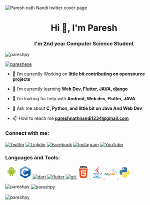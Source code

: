 ![Paresh nath Nandi  twitter cover page](https://github.com/Pareshpy/Pareshpy/assets/93391884/9b592785-254b-4715-997c-50ccfa36141f)
<h1 align="center">Hi 👋, I'm Paresh</h1>
<h3 align="center">I'm 2nd year Computer Science Student</h3>

<p align="left"> <img src="https://komarev.com/ghpvc/?username=pareshpy&label=Profile%20views&color=0e75b6&style=flat" alt="pareshpy" /> </p>

<p align="left"> <a href="https://twitter.com/pareshexe" target="blank"><img src="https://img.shields.io/twitter/follow/pareshexe?logo=twitter&style=for-the-badge" alt="pareshexe" /></a> </p>

- 🔭 I’m currently Working on **little bit contributing on opensource projects**

- 🌱 I’m currently learning **Web Dev, Flutter, JAVA, django**

- 🤝 I’m looking for help with **Android, Web dev, Flutter, JAVA**

- 💬 Ask me about **C, Python, and little bit on Java And Web Dev**

- 📫 How to reach me **pareshnathnandi1234@gmail.com**

<h3 align="left">Connect with me:</h3>
<p align="left">
<a href="https://twitter.com/pareshexe" target="blank"><img align="center" src="https://raw.githubusercontent.com/rahuldkjain/github-profile-readme-generator/master/src/images/icons/Social/twitter.svg" alt="Twitter" height="30" width="40" /></a>
<a href="https://linkedin.com/in/pareshnathnandi" target="blank"><img align="center" src="https://raw.githubusercontent.com/rahuldkjain/github-profile-readme-generator/master/src/images/icons/Social/linked-in-alt.svg" alt="Linkdin" height="30" width="40" /></a>
<a href="https://fb.com/pareshnath.nandi.94" target="blank"><img align="center" src="https://raw.githubusercontent.com/rahuldkjain/github-profile-readme-generator/master/src/images/icons/Social/facebook.svg" alt="Facebook" height="30" width="40" /></a>
<a href="https://instagram.com/paresh.exe" target="blank"><img align="center" src="https://raw.githubusercontent.com/rahuldkjain/github-profile-readme-generator/master/src/images/icons/Social/instagram.svg" alt="Instagram" height="30" width="40" /></a>
<a href="https://www.youtube.com/channel/UC-m_TFfmYHNAKTGd5D_E0Ug" target="blank"><img align="center" src="https://raw.githubusercontent.com/rahuldkjain/github-profile-readme-generator/master/src/images/icons/Social/youtube.svg" alt="YouTube" height="30" width="40" /></a>
</p>

<h3 align="left">Languages and Tools:</h3>
<p align="left"> <a href="https://developer.android.com" target="_blank" rel="noreferrer"> <img src="https://raw.githubusercontent.com/devicons/devicon/master/icons/android/android-original-wordmark.svg" alt="android" width="40" height="40"/> </a> <a href="https://www.cprogramming.com/" target="_blank" rel="noreferrer"> <img src="https://raw.githubusercontent.com/devicons/devicon/master/icons/c/c-original.svg" alt="c" width="40" height="40"/> </a> <a href="https://dart.dev" target="_blank" rel="noreferrer"> <img src="https://www.vectorlogo.zone/logos/dartlang/dartlang-icon.svg" alt="dart" width="40" height="40"/> </a> <a href="https://flutter.dev" target="_blank" rel="noreferrer"> <img src="https://www.vectorlogo.zone/logos/flutterio/flutterio-icon.svg" alt="flutter" width="40" height="40"/> </a> <a href="https://git-scm.com/" target="_blank" rel="noreferrer"> <img src="https://www.vectorlogo.zone/logos/git-scm/git-scm-icon.svg" alt="git" width="40" height="40"/> </a> <a href="https://www.w3.org/html/" target="_blank" rel="noreferrer"> <img src="https://raw.githubusercontent.com/devicons/devicon/master/icons/html5/html5-original-wordmark.svg" alt="html5" width="40" height="40"/> </a> <a href="https://www.java.com" target="_blank" rel="noreferrer"> <img src="https://raw.githubusercontent.com/devicons/devicon/master/icons/java/java-original.svg" alt="java" width="40" height="40"/> </a> <a href="https://www.mysql.com/" target="_blank" rel="noreferrer"> <img src="https://raw.githubusercontent.com/devicons/devicon/master/icons/mysql/mysql-original-wordmark.svg" alt="mysql" width="40" height="40"/> </a> <a href="https://www.python.org" target="_blank" rel="noreferrer"> <img src="https://raw.githubusercontent.com/devicons/devicon/master/icons/python/python-original.svg" alt="python" width="40" height="40"/> </a> </p>

<p><img align="left" src="https://github-readme-stats.vercel.app/api/top-langs?username=pareshpy&show_icons=true&locale=en&layout=compact" alt="pareshpy" /></p>

<p>&nbsp;<img align="center" src="https://github-readme-stats.vercel.app/api?username=pareshpy&show_icons=true&locale=en" alt="pareshpy" /></p>

<p><img align="center" src="https://github-readme-streak-stats.herokuapp.com/?user=pareshpy&" alt="pareshpy" /></p>
